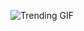 ![Trending GIF](https://media1.giphy.com/media/v1.Y2lkPThiYjIxNzcyNmF5YnNhZDRidzBqajRmeWVmcmw3bnRwbzIwYXVnaGh2MXg0eHQwdSZlcD12MV9naWZzX3NlYXJjaCZjdD1n/YYKoJL28YtscdUTGWA/giphy.gif)
